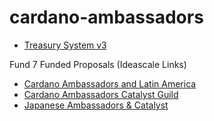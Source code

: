 # cardano-ambassadors

 - [Treasury System v3](https://treasuryguild.github.io/treasury-v3/)

Fund 7 Funded Proposals (Ideascale Links)

 - [Cardano Ambassadors and Latin America](https://cardano.ideascale.com/c/idea/380977)
 - [Cardano Ambassadors Catalyst Guild](https://cardano.ideascale.com/c/idea/380976)
 - [Japanese Ambassadors & Catalyst](https://cardano.ideascale.com/c/idea/382730)
